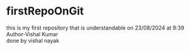 # firstRepoOnGit
this is my first repository that is understandable on 23/08/2024 at 9:39
<br>
Author-Vishal Kumar
<br>
done by vishal nayak
